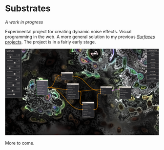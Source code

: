 # Substrates
*A work in progress*

Experimental project for creating dynamic noise effects. Visual programming in the web. A more general solution to my previous [*Surfaces* projects](https://github.com/palmdrop/surfaces). The project is in a fairly early stage.

![Screenshot](/.github/images/screenshot1.png)

More to come.
